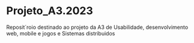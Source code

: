 # Projeto_A3.2023
Reposit´roio destinado ao projeto da A3 de Usabilidade, desenvolvimento web, mobile e jogos e Sistemas distribuidos

